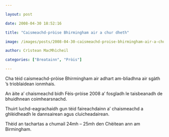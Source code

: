 ```yaml
---

layout: post

date: 2008-04-30 18:52:16

title: "Caismeachd-pròise Bhirmingham air a chur dheth"

image: /images/posts/2008-04-30-caismeachd-proise-bhirmingham-air-a-chur-dheth.webp

author: Crìstean MacMhìcheil

categories: ["Breatainn", "Pròis"]

---
```


Cha tèid caismeachd-pròise Bhirmingham air adhart am-bliadhna air sgàth ’s trioblaidean ionmhais.

An àite a’ chaismeachd bidh Fèis-pròise 2008 a’ fosgladh le taisbeanadh de bhuidhnean coimhearsnachd.

Thuirt luchd-eagrachaidh gun tèid faireachdainn a’ chaismeachd a ghlèidheadh le dannsairean agus cluicheadairean.

Thèid an tachartas a chumail 24mh – 25mh den Chèitean ann am Birmingham.
